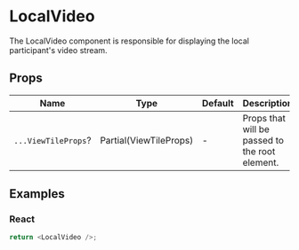 # LocalVideo

The LocalVideo component is responsible for displaying the local participant's video stream.

## Props

| Name                | Type                   | Default | Description                                    |
| ------------------- | ---------------------- | ------- | ---------------------------------------------- |
| `...ViewTileProps`? | Partial(ViewTileProps) | -       | Props that will be passed to the root element. |

## Examples

### React

```javascript
return <LocalVideo />;
```

